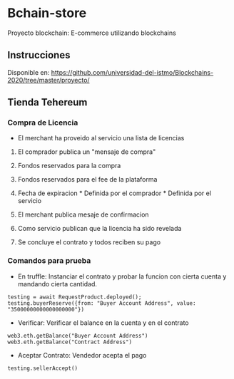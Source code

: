 # Bchain-store
Proyecto blockchain: E-commerce utilizando blockchains

## Instrucciones
Disponible en: https://github.com/universidad-del-istmo/Blockchains-2020/tree/master/proyecto/


## Tienda Tehereum

### Compra de Licencia

* El merchant ha proveido al servicio una lista de licencias

1. El comprador publica un "mensaje de compra"
  1. Fondos reservados para la compra
  2. Fondos reservados para el fee de la plataforma
  3. Fecha de expiracion
    * Definida por el comprador
    * Definida por el servicio

2. El merchant publica mesaje de confirmacion

3. Como servicio publican que la licencia ha sido revelada

4. Se concluye el contrato y todos reciben su pago


### Comandos para prueba
* En truffle: Instanciar el contrato y probar la funcion con cierta cuenta y mandando cierta cantidad.
```
testing = await RequestProduct.deployed();
testing.buyerReserve({from: "Buyer Account Address", value: "35000000000000000000"})
```
* Verificar: Verificar el balance en la cuenta y en el contrato
```
web3.eth.getBalance("Buyer Account Address")
web3.eth.getBalance("Contract Address")
```
* Aceptar Contrato: Vendedor acepta el pago
```
testing.sellerAccept()
```


